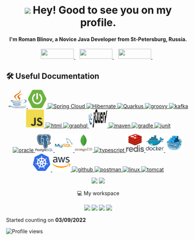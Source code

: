 
<h1  align='center'><img src="https://emojis.slackmojis.com/emojis/images/1531849430/4246/blob-sunglasses.gif?1531849430" width="30"/> Hey! Good to see you on my profile.</h1>

<h4 align='center'>
  I'm Roman Blinov, a Novice Java Developer from St-Petersburg, Russia.
</h4>

<p align='center'>

  <a href="https://github.com/rombyguide">
    <img src="https://img.shields.io/badge/GitHub-100000?style=for-the-badge&logo=github&logoColor=white" width="90" height="27"/>
  </a>&nbsp;&nbsp;
  <a href="https://t.me/rombyguide">
    <img src="https://img.shields.io/badge/Telegram-2CA5E0?style=for-the-badge&logo=telegram&logoColor=white" width="90" height="27"/>        
  </a>&nbsp;&nbsp;
  <a href="mailto:romanblinov1613@gmail.com">
    <img src="https://img.shields.io/badge/Gmail-D14836?style=for-the-badge&logo=gmail&logoColor=white" width="90" height="27"/>        
  </a>&nbsp;&nbsp;  

</p>

<h2>🛠 Useful Documentation</h2>

<p align="center">
<a href="https://www.oracle.com/java/technologies/" target="_blank">
        <img src="https://raw.githubusercontent.com/gilbarbara/logos/f4c8e8b933aa80ce83b6d6d387e016bf4cb4e376/logos/java.svg" alt="java" width="50" height="50" />
    </a>
    <a href="https://spring.io/projects/spring-boot" target="_blank">
        <img src="https://raw.githubusercontent.com/jhipster/jhipster.github.io/53f1d5bf62772799093e1e4cd0317d42cc0816b2/images/logo/svg/spring-boot.svg" alt="Spring Boot" width="50" height="50" />
    </a>
    <a href="https://github.com/spring-cloud" target="_blank">
        <img src="https://avatars.githubusercontent.com/u/7815877?s=200&v=4" alt="Spring Cloud" width="50" height="50" />
    </a>
    <a href="https://github.com/hibernate" target="_blank">
        <img src="https://raw.githubusercontent.com/gilbarbara/logos/f4c8e8b933aa80ce83b6d6d387e016bf4cb4e376/logos/hibernate.svg" alt="Hibernate" width="50" height="50" />
    </a>
    <a href="https://github.com/quarkusio" target="_blank">
        <img
            src="https://camo.githubusercontent.com/e0745b3f2134e3fc0ac25b98b70cce3a2d752f9d20bdcd6c3229668c9ba5d273/68747470733a2f2f63646e2e737667706f726e2e636f6d2f6c6f676f732f717561726b75732d69636f6e2e737667"
            alt="Quarkus"
            width="50"
            height="50"
        />
    </a>
    <a href="https://groovy-lang.org/" target="_blank">
        <img src="https://upload.wikimedia.org/wikipedia/commons/3/36/Groovy-logo.svg" alt="groovy" width="50" height="50" />
    </a>
    <a href="https://kafka.apache.org/" target="_blank">
        <img src="https://raw.githubusercontent.com/gilbarbara/logos/f4c8e8b933aa80ce83b6d6d387e016bf4cb4e376/logos/kafka.svg" alt="kafka" width="50" height="50" />
    </a>
    <a href="" target="_blank">
        <img src="https://raw.githubusercontent.com/devicons/devicon/master/icons/javascript/javascript-original.svg" alt="javascript" width="50" height="50" />
    </a>
    <a href="https://www.w3schools.com/" target="_blank">
        <img src="https://raw.githubusercontent.com/gilbarbara/logos/f4c8e8b933aa80ce83b6d6d387e016bf4cb4e376/logos/html-5.svg" alt="html" width="50" height="50" />
    </a>
    <a href="https://graphql.org" target="_blank">
        <img src="https://www.vectorlogo.zone/logos/graphql/graphql-icon.svg" alt="graphql" width="50" height="50" />
    </a>
    <a href="https://jquery.com/" target="_blank">
        <img src="https://raw.githubusercontent.com/gilbarbara/logos/f4c8e8b933aa80ce83b6d6d387e016bf4cb4e376/logos/jquery.svg" alt="jquery" width="50" height="50" />
    </a>
    <a href="https://maven.apache.org/" target="_blank">
        <img src="https://raw.githubusercontent.com/gilbarbara/logos/f4c8e8b933aa80ce83b6d6d387e016bf4cb4e376/logos/maven.svg" alt="maven" width="50" height="50" />
    </a>
    <a href="https://gradle.org/" target="_blank">
        <img src="https://raw.githubusercontent.com/gilbarbara/logos/f4c8e8b933aa80ce83b6d6d387e016bf4cb4e376/logos/gradle.svg" alt="gradle" width="50" height="50" />
    </a>
    <a href="https://github.com/junit-team" target="_blank">
        <img src="https://avatars.githubusercontent.com/u/874086?s=200&v=4" alt="junit" width="50" height="50" />
    </a>
</p>
<p align="center">
    <a href="https://www.oracle.com/in/database/" target="_blank">
        <img src="https://raw.githubusercontent.com/gilbarbara/logos/f4c8e8b933aa80ce83b6d6d387e016bf4cb4e376/logos/oracle.svg" alt="oracle" width="50" height="50" />
    </a>
    <a href="https://www.postgresql.org" target="_blank">
        <img src="https://raw.githubusercontent.com/devicons/devicon/master/icons/postgresql/postgresql-original-wordmark.svg" alt="postgresql" width="50" height="50" />
    </a>
    <a href="https://www.mysql.com/" target="_blank">
        <img src="https://raw.githubusercontent.com/devicons/devicon/master/icons/mysql/mysql-original-wordmark.svg" alt="mysql" width="50" height="50" />
    </a>
    <a href="https://www.mongodb.com/" target="_blank">
        <img src="https://raw.githubusercontent.com/devicons/devicon/master/icons/mongodb/mongodb-original-wordmark.svg" alt="mongodb" width="50" height="50" />
    </a>
    <a href="https://www.elastic.co" target="_blank">
        <img src="https://github.com/jalbertsr/logo-badge-images/blob/master/img/elastic-logo.png?raw=true" alt="typescript" width="50" height="50" />
    </a>
    <a href="https://redis.io" target="_blank">
        <img src="https://raw.githubusercontent.com/devicons/devicon/master/icons/redis/redis-original-wordmark.svg" alt="redis" width="50" height="50" />
    </a>
    <a href="https://www.docker.com/" target="_blank">
        <img src="https://raw.githubusercontent.com/devicons/devicon/master/icons/docker/docker-original-wordmark.svg" alt="docker" width="50" height="50" />
    </a>
    <a href="https://docs.docker.com/engine/swarm/" target="_blank">
        <img src="https://raw.githubusercontent.com/docker-library/docs/471fa6e4cb58062ccbf91afc111980f9c7004981/swarm/logo.png" alt="docker swarm" width="50" height="50" />
    </a>
    <a href="https://kubernetes.io/" target="_blank">
        <img src="https://raw.githubusercontent.com/gilbarbara/logos/f4c8e8b933aa80ce83b6d6d387e016bf4cb4e376/logos/kubernetes.svg" alt="kubernetes" width="50" height="50" />
    </a>
    <a href="https://aws.amazon.com" target="_blank">
        <img src="https://raw.githubusercontent.com/devicons/devicon/master/icons/amazonwebservices/amazonwebservices-original-wordmark.svg" alt="aws" width="50" height="50" />
    </a>
    <a href="https://git-scm.com" target="_blank">
        <img src="https://www.vectorlogo.zone/logos/git-scm/git-scm-icon.svg" alt="github" width="50" height="50" />
    </a>
    <a href="https://postman.com" target="_blank">
        <img src="https://www.vectorlogo.zone/logos/getpostman/getpostman-icon.svg" alt="postman" width="50" height="50" />
    </a>
    <a href="" target="_blank">
        <img src="https://upload.wikimedia.org/wikipedia/commons/3/35/Tux.svg" alt="linux" width="50" height="50" />
    </a>
    <a href="http://tomcat.apache.org/" target="_blank">
        <img src="https://upload.wikimedia.org/wikipedia/commons/thumb/f/fe/Apache_Tomcat_logo.svg/1280px-Apache_Tomcat_logo.svg.png" alt="tomcat" width="50" height="" />
    </a>
</p>

<p align='center'>
  <a href="#"><img src="https://github-readme-stats.vercel.app/api?username=rombyguide&show_icons=true&count_private=true&theme=dark" height="150"></a>
  <a href="#"><img src="https://github-readme-stats.vercel.app/api/top-langs/?username=rombyguide&layout=compact&theme=dark" height="150"></a>
</p>

<p align='center'>
  💻 My workspace<br/><br/>
  <img src="https://img.shields.io/badge/windows%2011-%230078D6.svg?&style=for-the-badge&logo=windows&logoColor=white" />
  <img src="https://img.shields.io/badge/intel-core%20i5%2011th-%230071C5.svg?&style=for-the-badge&logo=intel&logoColor=white" />
  <img src="https://img.shields.io/badge/RAM-16GB-%230071C5.svg?&style=for-the-badge&logoColor=white" />
  <img src="https://img.shields.io/badge/intel-core%20Iris(R)%20Xe%20Graphics-%230071C5.svg?&style=for-the-badge&logo=intel&logoColor=white" />
</p>

[comment]: <> (<div align="center" style="margin: 40px 0">)

[comment]: <> (<a href="#"><img width="150px" src="https://komarev.com/ghpvc/?username=rombyguide&color=182435&style=for-the-badge">)



[comment]: <> (</div>)


Started counting on <b>03/09/2022</b>

![Profile views](https://gpvc.arturio.dev/rombyguide)

<!--
**rombyguide/rombyguide** is a ✨ _special_ ✨ repository because its `README.md` (this file) appears on your GitHub profile.

Here are some ideas to get you started:

- 🔭 I’m currently working on ...
- 🌱 I’m currently learning ...
- 👯 I’m looking to collaborate on ...
- 🤔 I’m looking for help with ...
- 💬 Ask me about ...
- 📫 How to reach me: ...
- 😄 Pronouns: ...
- ⚡ Fun fact: ...
-->
